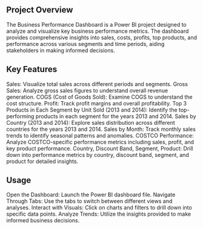 ## Project Overview
The Business Performance Dashboard is a Power BI project designed to analyze and visualize key business performance metrics. The dashboard provides comprehensive insights into sales, costs, profits, top products, and performance across various segments and time periods, aiding stakeholders in making informed decisions.

## Key Features
Sales: Visualize total sales across different periods and segments.
Gross Sales: Analyze gross sales figures to understand overall revenue generation.
COGS (Cost of Goods Sold): Examine COGS to understand the cost structure.
Profit: Track profit margins and overall profitability.
Top 3 Products in Each Segment by Unit Sold (2013 and 2014): Identify the top-performing products in each segment for the years 2013 and 2014.
Sales by Country (2013 and 2014): Explore sales distribution across different countries for the years 2013 and 2014.
Sales by Month: Track monthly sales trends to identify seasonal patterns and anomalies.
COSTCO Performance: Analyze COSTCO-specific performance metrics including sales, profit, and key product performance.
Country, Discount Band, Segment, Product: Drill down into performance metrics by country, discount band, segment, and product for detailed insights.
## Usage
Open the Dashboard: Launch the Power BI dashboard file.
Navigate Through Tabs: Use the tabs to switch between different views and analyses.
Interact with Visuals: Click on charts and filters to drill down into specific data points.
Analyze Trends: Utilize the insights provided to make informed business decisions.

